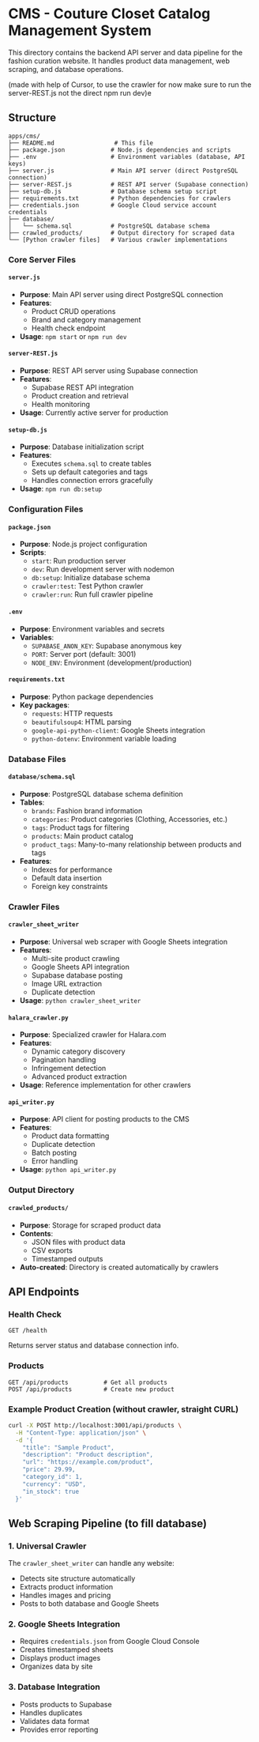# CMS - Couture Closet Catalog Management System

This directory contains the backend API server and data pipeline for the fashion curation website. It handles product data management, web scraping, and database operations.

(made with help of Cursor, to use the crawler for now make sure to run the server-REST.js not the direct npm run dev)e

## Structure

```
apps/cms/
├── README.md                 # This file
├── package.json             # Node.js dependencies and scripts
├── .env                     # Environment variables (database, API keys)
├── server.js                # Main API server (direct PostgreSQL connection)
├── server-REST.js           # REST API server (Supabase connection)
├── setup-db.js              # Database schema setup script
├── requirements.txt         # Python dependencies for crawlers
├── credentials.json         # Google Cloud service account credentials
├── database/
│   └── schema.sql           # PostgreSQL database schema
├── crawled_products/        # Output directory for scraped data
└── [Python crawler files]   # Various crawler implementations
```


### Core Server Files

#### `server.js`
- **Purpose**: Main API server using direct PostgreSQL connection
- **Features**: 
  - Product CRUD operations
  - Brand and category management
  - Health check endpoint
- **Usage**: `npm start` or `npm run dev`

#### `server-REST.js`
- **Purpose**: REST API server using Supabase connection
- **Features**:
  - Supabase REST API integration
  - Product creation and retrieval
  - Health monitoring
- **Usage**: Currently active server for production

#### `setup-db.js`
- **Purpose**: Database initialization script
- **Features**:
  - Executes `schema.sql` to create tables
  - Sets up default categories and tags
  - Handles connection errors gracefully
- **Usage**: `npm run db:setup`

### Configuration Files

#### `package.json`
- **Purpose**: Node.js project configuration
- **Scripts**:
  - `start`: Run production server
  - `dev`: Run development server with nodemon
  - `db:setup`: Initialize database schema
  - `crawler:test`: Test Python crawler
  - `crawler:run`: Run full crawler pipeline

#### `.env`
- **Purpose**: Environment variables and secrets
- **Variables**:
  - `SUPABASE_ANON_KEY`: Supabase anonymous key
  - `PORT`: Server port (default: 3001)
  - `NODE_ENV`: Environment (development/production)

#### `requirements.txt`
- **Purpose**: Python package dependencies
- **Key packages**:
  - `requests`: HTTP requests
  - `beautifulsoup4`: HTML parsing
  - `google-api-python-client`: Google Sheets integration
  - `python-dotenv`: Environment variable loading

### Database Files

#### `database/schema.sql`
- **Purpose**: PostgreSQL database schema definition
- **Tables**:
  - `brands`: Fashion brand information
  - `categories`: Product categories (Clothing, Accessories, etc.)
  - `tags`: Product tags for filtering
  - `products`: Main product catalog
  - `product_tags`: Many-to-many relationship between products and tags
- **Features**:
  - Indexes for performance
  - Default data insertion
  - Foreign key constraints

### Crawler Files

#### `crawler_sheet_writer`
- **Purpose**: Universal web scraper with Google Sheets integration
- **Features**:
  - Multi-site product crawling
  - Google Sheets API integration
  - Supabase database posting
  - Image URL extraction
  - Duplicate detection
- **Usage**: `python crawler_sheet_writer`

#### `halara_crawler.py`
- **Purpose**: Specialized crawler for Halara.com
- **Features**:
  - Dynamic category discovery
  - Pagination handling
  - Infringement detection
  - Advanced product extraction
- **Usage**: Reference implementation for other crawlers

#### `api_writer.py`
- **Purpose**: API client for posting products to the CMS
- **Features**:
  - Product data formatting
  - Duplicate detection
  - Batch posting
  - Error handling
- **Usage**: `python api_writer.py`

### Output Directory

#### `crawled_products/`
- **Purpose**: Storage for scraped product data
- **Contents**:
  - JSON files with product data
  - CSV exports
  - Timestamped outputs
- **Auto-created**: Directory is created automatically by crawlers

## API Endpoints

### Health Check
```
GET /health
```
Returns server status and database connection info.

### Products
```
GET /api/products          # Get all products
POST /api/products         # Create new product
```

### Example Product Creation (without crawler, straight CURL)
```bash
curl -X POST http://localhost:3001/api/products \
  -H "Content-Type: application/json" \
  -d '{
    "title": "Sample Product",
    "description": "Product description",
    "url": "https://example.com/product",
    "price": 29.99,
    "category_id": 1,
    "currency": "USD",
    "in_stock": true
  }'
```

## Web Scraping Pipeline (to fill database)

### 1. Universal Crawler
The `crawler_sheet_writer` can handle any website:
- Detects site structure automatically
- Extracts product information
- Handles images and pricing
- Posts to both database and Google Sheets

### 2. Google Sheets Integration
- Requires `credentials.json` from Google Cloud Console
- Creates timestamped sheets
- Displays product images
- Organizes data by site

### 3. Database Integration
- Posts products to Supabase
- Handles duplicates
- Validates data format
- Provides error reporting


